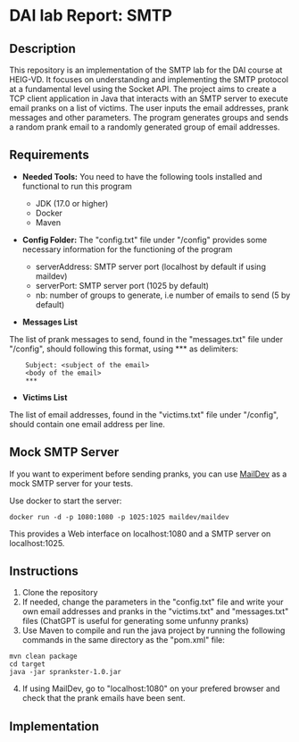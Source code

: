 DAI lab Report: SMTP
=============

Description
----------
This repository is an implementation of the SMTP lab for the DAI course at HEIG-VD. It focuses on understanding and implementing the SMTP protocol at a fundamental level using the Socket API. 
The project aims to create a TCP client application in Java that interacts with an SMTP server to execute email pranks on a list of victims. The user inputs the email addresses, prank messages and other parameters. The program generates groups and sends a random prank email to a randomly generated group of email addresses.

Requirements
-----------
* **Needed Tools:** You need to have the following tools installed and functional to run this program
  - JDK (17.0 or higher)
  - Docker
  - Maven

* **Config Folder:** The "config.txt" file under "/config" provides some necessary information for the functioning of the program
	- serverAddress: SMTP server port (localhost by default if using maildev)
    - serverPort: SMTP server port (1025 by default)
    - nb: number of groups to generate, i.e number of emails to send (5 by default)

* **Messages List**

The list of prank messages to send, found in the "messages.txt" file under "/config", should following this format, using *** as delimiters:
```
    Subject: <subject of the email>
    <body of the email>
    ***
```

* **Victims List**

The list of email addresses, found in the "victims.txt" file under "/config", should contain one email address per line.

Mock SMTP Server
-----------------------
If you want to experiment before sending pranks, you can use [MailDev](https://github.com/maildev/maildev) as a mock SMTP server for your tests.

Use docker to start the server:

    docker run -d -p 1080:1080 -p 1025:1025 maildev/maildev

This provides a Web interface on localhost:1080 and a SMTP server on localhost:1025.

Instructions
-----------
1. Clone the repository
2. If needed, change the parameters in the "config.txt" file and write your own email addresses and pranks in the "victims.txt" and "messages.txt" files (ChatGPT is useful for generating some unfunny pranks)
3. Use Maven to compile and run the java project by running the following commands in the same directory as the "pom.xml" file:
```
mvn clean package
cd target
java -jar sprankster-1.0.jar
``` 
4. If using MailDev, go to "localhost:1080" on your prefered browser and check that the prank emails have been sent.


Implementation
-------


